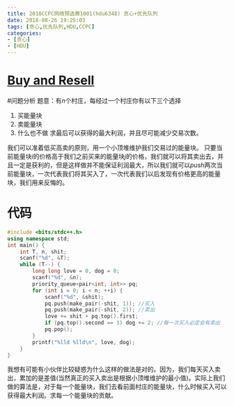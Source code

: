 ```yaml
---
title: 2018CCPC网络预选赛1001(hdu6348) 贪心+优先队列
date: 2018-08-26 19:25:03
tags: [贪心,优先队列,HDU,CCPC]
categories: 
- [贪心]
- [HDU]
---
```


# [Buy and Resell](http://acm.hdu.edu.cn/showproblem.php?pid=6438)
#问题分析
题意：有$n$个村庄，每经过一个村庄你有以下三个选择
1. 买能量块
2. 卖能量块
3. 什么也不做
求最后可以获得的最大利润，并且尽可能减少交易次数。
<!--more-->

  我们可以准着低买高卖的原则，用一个小顶堆维护我们交易过的能量块。
  只要当前能量块$i$的价格高于我们之前买来的能量块$j$的价格，我们就可以将其卖出去，并且一定是获利的，但是这样做并不能保证利润最大，所以我们就可以$push$两次当前能量块，一次代表我们将其买入了，一次代表我们以后发现有价格更高的能量块，我们用来反悔的。

# 代码
```c++
#include <bits/stdc++.h>
using namespace std;
int main() {
    int T, n, shit;
    scanf("%d", &T);
    while (T--) {
        long long love = 0, dog = 0;
        scanf("%d", &n);
        priority_queue<pair<int, int>> pq;
        for (int i = 0; i < n; ++i) {
            scanf("%d", &shit);
            pq.push(make_pair(-shit, 1)); //买入
            pq.push(make_pair(-shit, 2)); //卖出
            love += shit + pq.top().first;
            if (pq.top().second == 1) dog += 2; //每一次买入必定会有卖出
            pq.pop();
        }
        printf("%lld %lld\n", love, dog);
    }
}


```
我想有可能有小伙伴比较疑惑为什么这样的做法是对的。因为，我们每天买入卖出，累加的是差值(当然真正的买入卖出是根据小顶堆维护的最小值)。实际上我们做的算法是，对于每一个能量块，我们去看前面村庄的能量块，什么时候买入可以获得最大利润。求每一个能量块的贡献。
